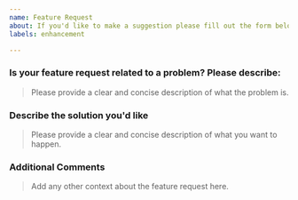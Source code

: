 ```yaml
---
name: Feature Request
about: If you'd like to make a suggestion please fill out the form below.
labels: enhancement

---
```


### Is your feature request related to a problem? Please describe:
> Please provide a clear and concise description of what the problem is.

### Describe the solution you'd like
> Please provide a clear and concise description of what you want to happen.

### Additional Comments
> Add any other context about the feature request here.

